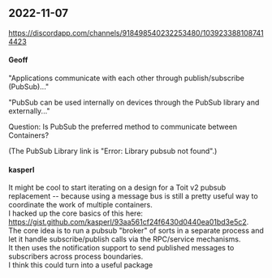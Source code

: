 ## 2022-11-07

https://discordapp.com/channels/918498540232253480/1039233881087414423

#### Geoff
"Applications communicate with each other through publish/subscribe (PubSub)..."  
  
"PubSub can be used internally on devices through the PubSub library and externally..."  

Question: Is PubSub the preferred method to communicate between Containers?  
  
(The PubSub Library link is "Error: Library pubsub not found".)  

#### kasperl
It might be cool to start iterating on a design for a Toit v2 pubsub replacement -- because using a message bus is still a pretty useful way to coordinate the work of multiple containers.  
I hacked up the core basics of this here: https://gist.github.com/kasperl/93aa561cf24f6430d0440ea01bd3e5c2.  
The core idea is to run a pubsub "broker" of sorts in a separate process and let it handle subscribe/publish calls via the RPC/service mechanisms.  
It then uses the notification support to send published messages to subscribers across process boundaries.  
I think this could turn into a useful package
